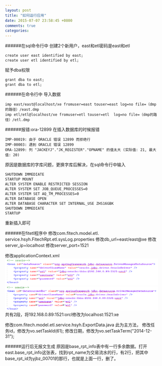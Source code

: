 ```yaml
---
layout: post
title: "如何运行应用"
date: 2015-07-07 23:58:45 +0800
comments: true
categories: 
---
```


######在sql命令行中
创建2个新用户，east和etl密码是east和etl

	create user east identified by east;
	create user etl identified by etl;

赋予dba权限

	grant dba to east;
	grant dba to etl;

######在命令行中
导入数据

	imp east/east@localhost/xe fromuser=east touser=east log=no file=（dmp的路径）/east.dmp
	imp etl/etl@localhost/xe fromuser=etl touser=etl  log=no file=（dmp的路径）/etl.dmp

######报错:ora-12899
在插入数据库的时候报错

	IMP-00019: 由于 ORACLE 错误 12899 而拒绝行
	IMP-00003: 遇到 ORACLE 错误 12899
	ORA-12899: 列 "JACKEYJ"."JK_REGISTER"."OPNAME" 的值太大 (实际值: 21, 最大值: 20)
原因是数据库的字库问题，更换字库后解决，在sql命令行中输入

	SHUTDOWN IMMEDIATE 
	STARTUP MOUNT
	ALTER SYSTEM ENABLE RESTRICTED SESSION
	ALTER SYSTEM SET JOB_QUEUE_PROCESSES=0
	ALTER SYSTEM SET AQ_TM_PROCESSES=0
	ALTER DATABASE OPEN
	ALTER DATABASE CHARACTER SET INTERNAL_USE ZHS16GBK
	SHUTDOWN IMMEDIATE
	STARTUP
重新插入即可


######在fitetl程序中
修改com.fitech.model.etl. service.hsyh.FitechRpt.etl.sysLog.properties
修改db_url=east/east@xe
修改server_ip=localhost
修改server_port=1521

修改applicationContext.xml
![image](/images/20150613/1.png)
![image](/images/20150613/2.png)
共有2段，将192.168.0.89:1521:orcl修改为localhost:1521:xe

修改com.fitech.model.etl.service.hsyh.ExportData.java
此为主方法，
修改任务id，修改为vo.setTaskId(61);
修改日期，修改为vo.setTaskTerm("2014-12-31");

######运行后无报文生成
原因是base_rpt_info表中有一行多余数据。打开east.base_rpt_info这张表，找到rpt_name为交易流水的行，有2行，把其中base_rpt_id为yjbz_00701的那行，也就是上面一行，删了。




